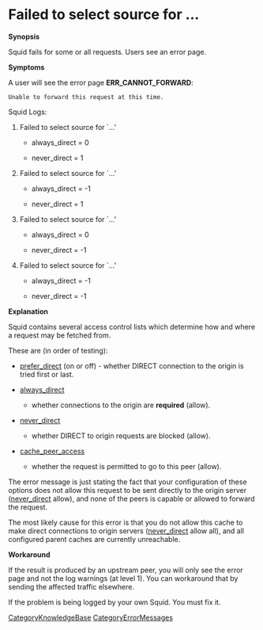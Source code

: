 # Failed to select source for ...

**Synopsis**

Squid fails for some or all requests. Users see an error page.

**Symptoms**

A user will see the error page **ERR\_CANNOT\_FORWARD**:

    Unable to forward this request at this time.

Squid Logs:

1.  Failed to select source for \`[](http://)...'
    
      - always\_direct = 0
    
      - never\_direct = 1

2.  Failed to select source for \`[](http://)...'
    
      - always\_direct = -1
    
      - never\_direct = 1

3.  Failed to select source for \`[](http://)...'
    
      - always\_direct = 0
    
      - never\_direct = -1

4.  Failed to select source for \`[](http://)...'
    
      - always\_direct = -1
    
      - never\_direct = -1

**Explanation**

Squid contains several access control lists which determine how and
where a request may be fetched from.

These are (in order of testing):

  - [prefer\_direct](http://www.squid-cache.org/Doc/config/prefer_direct#)
    (on or off) - whether DIRECT connection to the origin is tried first
    or last.

  - [always\_direct](http://www.squid-cache.org/Doc/config/always_direct#)
    - whether connections to the origin are **required** (allow).

  - [never\_direct](http://www.squid-cache.org/Doc/config/never_direct#)
    - whether DIRECT to origin requests are blocked (allow).

  - [cache\_peer\_access](http://www.squid-cache.org/Doc/config/cache_peer_access#)
    - whether the request is permitted to go to this peer (allow).

The error message is just stating the fact that your configuration of
these options does not allow this request to be sent directly to the
origin server
([never\_direct](http://www.squid-cache.org/Doc/config/never_direct#)
allow), and none of the peers is capable or allowed to forward the
request.

The most likely cause for this error is that you do not allow this cache
to make direct connections to origin servers
([never\_direct](http://www.squid-cache.org/Doc/config/never_direct#)
allow all), and all configured parent caches are currently unreachable.

**Workaround**

If the result is produced by an upstream peer, you will only see the
error page and not the log warnings (at level 1). You can workaround
that by sending the affected traffic elsewhere.

If the problem is being logged by your own Squid. You must fix it.

[CategoryKnowledgeBase](https://wiki.squid-cache.org/KnowledgeBase/FailedToSelectSource/CategoryKnowledgeBase#)
[CategoryErrorMessages](https://wiki.squid-cache.org/KnowledgeBase/FailedToSelectSource/CategoryErrorMessages#)
